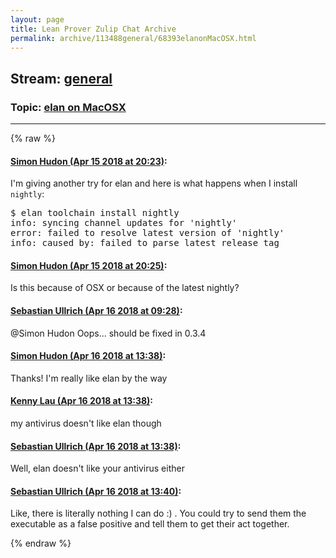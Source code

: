 ```yaml
---
layout: page
title: Lean Prover Zulip Chat Archive 
permalink: archive/113488general/68393elanonMacOSX.html
---
```


## Stream: [general](index.html)
### Topic: [elan on MacOSX](68393elanonMacOSX.html)

---


{% raw %}
#### [ Simon Hudon (Apr 15 2018 at 20:23)](https://leanprover.zulipchat.com/#narrow/stream/113488-general/topic/elan%20on%20MacOSX/near/125118341):
<p>I'm giving another try for elan and here is what happens when I install <code>nightly</code>:</p>
<div class="codehilite"><pre><span></span>$ elan toolchain install nightly
info: syncing channel updates for &#39;nightly&#39;
error: failed to resolve latest version of &#39;nightly&#39;
info: caused by: failed to parse latest release tag
</pre></div>

#### [ Simon Hudon (Apr 15 2018 at 20:25)](https://leanprover.zulipchat.com/#narrow/stream/113488-general/topic/elan%20on%20MacOSX/near/125118388):
<p>Is this because of OSX or because of the latest nightly?</p>

#### [ Sebastian Ullrich (Apr 16 2018 at 09:28)](https://leanprover.zulipchat.com/#narrow/stream/113488-general/topic/elan%20on%20MacOSX/near/125138749):
<p><span class="user-mention" data-user-id="110026">@Simon Hudon</span> Oops... should be fixed in 0.3.4</p>

#### [ Simon Hudon (Apr 16 2018 at 13:38)](https://leanprover.zulipchat.com/#narrow/stream/113488-general/topic/elan%20on%20MacOSX/near/125145662):
<p>Thanks! I'm really like elan by the way</p>

#### [ Kenny Lau (Apr 16 2018 at 13:38)](https://leanprover.zulipchat.com/#narrow/stream/113488-general/topic/elan%20on%20MacOSX/near/125145665):
<p>my antivirus doesn't like elan though</p>

#### [ Sebastian Ullrich (Apr 16 2018 at 13:38)](https://leanprover.zulipchat.com/#narrow/stream/113488-general/topic/elan%20on%20MacOSX/near/125145666):
<p>Well, elan doesn't like your antivirus either</p>

#### [ Sebastian Ullrich (Apr 16 2018 at 13:40)](https://leanprover.zulipchat.com/#narrow/stream/113488-general/topic/elan%20on%20MacOSX/near/125145673):
<p>Like, there is literally nothing I can do :) . You could try to send them the executable as a false positive and tell them to get their act together.</p>


{% endraw %}
